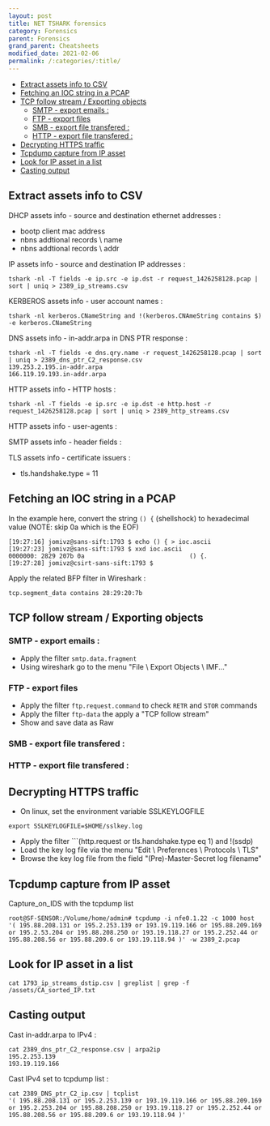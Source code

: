 ```yaml
---
layout: post
title: NET TSHARK forensics
category: Forensics
parent: Forensics
grand_parent: Cheatsheets
modified_date: 2021-02-06
permalink: /:categories/:title/
---
```


<!-- vscode-markdown-toc -->
* [Extract assets info to CSV](#ExtractassetsinfotoCSV)
* [Fetching an IOC string in a PCAP](#FetchinganIOCstringinaPCAP)
* [TCP follow stream / Exporting objects](#TCPfollowstreamExportingobjects)
	* [SMTP - export emails :](#SMTP-exportemails:)
	* [FTP - export files](#FTP-exportfiles)
	* [SMB - export file transfered :](#SMB-exportfiletransfered:)
	* [HTTP - export file transfered :](#HTTP-exportfiletransfered:)
* [Decrypting HTTPS traffic](#DecryptingHTTPStraffic)
* [Tcpdump capture from IP asset](#TcpdumpcapturefromIPasset)
* [Look for IP asset in a list](#LookforIPassetinalist)
* [Casting output](#Castingoutput)

<!-- vscode-markdown-toc-config
	numbering=false
	autoSave=true
	/vscode-markdown-toc-config -->
<!-- /vscode-markdown-toc -->

## <a name='ExtractassetsinfotoCSV'></a>Extract assets info to CSV 
     
DHCP assets info - source and destination ethernet addresses :
 * bootp client mac address
 * nbns addtional records \ name
 * nbns addtional records \ addr

IP assets info - source and destination IP addresses : 
```
tshark -nl -T fields -e ip.src -e ip.dst -r request_1426258128.pcap | sort | uniq > 2389_ip_streams.csv
```

KERBEROS assets info - user account names :
```
tshark -nl kerberos.CNameString and !(kerberos.CNAmeString contains $) -e kerberos.CNameString
```

DNS assets info - in-addr.arpa in DNS PTR response :
```
tshark -nl -T fields -e dns.qry.name -r request_1426258128.pcap | sort | uniq > 2389_dns_ptr_C2_response.csv
139.253.2.195.in-addr.arpa
166.119.19.193.in-addr.arpa
```

HTTP assets info - HTTP hosts : 
```
tshark -nl -T fields -e ip.src -e ip.dst -e http.host -r request_1426258128.pcap | sort | uniq > 2389_http_streams.csv
```

HTTP assets info - user-agents : 

SMTP assets info - header fields :

TLS assets info - certificate issuers :
 * tls.handshake.type = 11

## <a name='FetchinganIOCstringinaPCAP'></a>Fetching an IOC string in a PCAP

In the example here, convert the string ```() {``` (shellshock) to hexadecimal value (NOTE: skip 0a which is the EOF)
```
[19:27:16] jomivz@sans-sift:1793 $ echo () { > ioc.ascii
[19:27:23] jomivz@sans-sift:1793 $ xxd ioc.ascii
0000000: 2829 207b 0a                             () {.
[19:27:28] jomivz@csirt-sans-sift:1793 $
```
 
Apply the related BFP filter in Wireshark : 
```
tcp.segment_data contains 28:29:20:7b
```

## <a name='TCPfollowstreamExportingobjects'></a>TCP follow stream / Exporting objects

### <a name='SMTP-exportemails:'></a>SMTP - export emails :
* Apply the filter ```smtp.data.fragment```
* Using wireshark go to the menu "File \ Export Objects \ IMF..."

### <a name='FTP-exportfiles'></a>FTP - export files
* Apply the filter ```ftp.request.command``` to check ```RETR``` and ```STOR``` commands
* Apply the filter ```ftp-data``` the apply a "TCP follow stream"
* Show and save data as Raw

### <a name='SMB-exportfiletransfered:'></a>SMB - export file transfered :

### <a name='HTTP-exportfiletransfered:'></a>HTTP - export file transfered :

## <a name='DecryptingHTTPStraffic'></a>Decrypting HTTPS traffic

 * On linux, set the environment variable SSLKEYLOGFILE
```
export SSLKEYLOGFILE=$HOME/sslkey.log
```
 * Apply the filter ```(http.request or tls.handshake.type eq 1) and !(ssdp)
 * Load the key log file via the menu "Edit \ Preferences \ Protocols \ TLS"
 * Browse the key log file from the field "(Pre)-Master-Secret log filename" 

## <a name='TcpdumpcapturefromIPasset'></a>Tcpdump capture from IP asset

Capture_on_IDS with the tcpdump list
``` 
root@SF-SENSOR:/Volume/home/admin# tcpdump -i nfe0.1.22 -c 1000 host '( 195.88.208.131 or 195.2.253.139 or 193.19.119.166 or 195.88.209.169 or 195.2.53.204 or 195.88.208.250 or 193.19.118.27 or 195.2.252.44 or 195.88.208.56 or 195.88.209.6 or 193.19.118.94 )' -w 2389_2.pcap
``` 

## <a name='LookforIPassetinalist'></a>Look for IP asset in a list
``` 
cat 1793_ip_streams_dstip.csv | greplist | grep -f /assets/CA_sorted_IP.txt
``` 

## <a name='Castingoutput'></a>Casting output

Cast in-addr.arpa to IPv4 : 
```
cat 2389_dns_ptr_C2_response.csv | arpa2ip
195.2.253.139
193.19.119.166
```

Cast IPv4 set to tcpdump list : 
```
cat 2389_DNS_ptr_C2_ip.csv | tcplist
'( 195.88.208.131 or 195.2.253.139 or 193.19.119.166 or 195.88.209.169 or 195.2.253.204 or 195.88.208.250 or 193.19.118.27 or 195.2.252.44 or 195.88.208.56 or 195.88.209.6 or 193.19.118.94 )'
```
